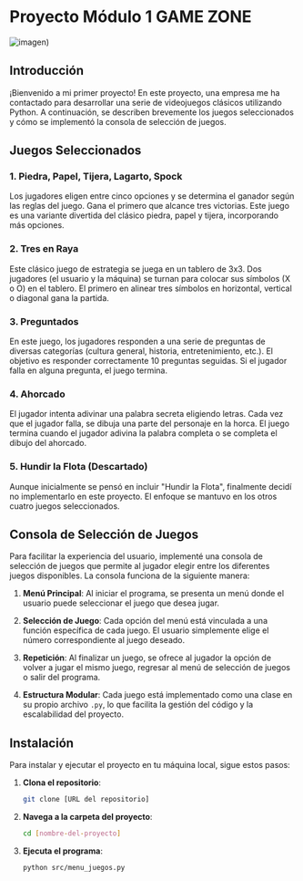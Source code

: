 # Proyecto Módulo 1 GAME ZONE

![imagen](https://www.rotulatumismo.com/47000-large_default/neon-game-zone.jpg))

## Introducción

¡Bienvenido a mi primer proyecto! En este proyecto, una empresa me ha contactado para desarrollar una serie de videojuegos clásicos utilizando Python. A continuación, se describen brevemente los juegos seleccionados y cómo se implementó la consola de selección de juegos.

## Juegos Seleccionados

### 1. Piedra, Papel, Tijera, Lagarto, Spock

Los jugadores eligen entre cinco opciones y se determina el ganador según las reglas del juego. Gana el primero que alcance tres victorias. Este juego es una variante divertida del clásico piedra, papel y tijera, incorporando más opciones.

### 2. Tres en Raya

Este clásico juego de estrategia se juega en un tablero de 3x3. Dos jugadores (el usuario y la máquina) se turnan para colocar sus símbolos (X o O) en el tablero. El primero en alinear tres símbolos en horizontal, vertical o diagonal gana la partida.

### 3. Preguntados

En este juego, los jugadores responden a una serie de preguntas de diversas categorías (cultura general, historia, entretenimiento, etc.). El objetivo es responder correctamente 10 preguntas seguidas. Si el jugador falla en alguna pregunta, el juego termina.

### 4. Ahorcado

El jugador intenta adivinar una palabra secreta eligiendo letras. Cada vez que el jugador falla, se dibuja una parte del personaje en la horca. El juego termina cuando el jugador adivina la palabra completa o se completa el dibujo del ahorcado.

### 5. Hundir la Flota (Descartado)

Aunque inicialmente se pensó en incluir "Hundir la Flota", finalmente decidí no implementarlo en este proyecto. El enfoque se mantuvo en los otros cuatro juegos seleccionados.

## Consola de Selección de Juegos

Para facilitar la experiencia del usuario, implementé una consola de selección de juegos que permite al jugador elegir entre los diferentes juegos disponibles. La consola funciona de la siguiente manera:

1. **Menú Principal**: Al iniciar el programa, se presenta un menú donde el usuario puede seleccionar el juego que desea jugar.
  
2. **Selección de Juego**: Cada opción del menú está vinculada a una función específica de cada juego. El usuario simplemente elige el número correspondiente al juego deseado.

3. **Repetición**: Al finalizar un juego, se ofrece al jugador la opción de volver a jugar el mismo juego, regresar al menú de selección de juegos o salir del programa.

4. **Estructura Modular**: Cada juego está implementado como una clase en su propio archivo `.py`, lo que facilita la gestión del código y la escalabilidad del proyecto.

## Instalación

Para instalar y ejecutar el proyecto en tu máquina local, sigue estos pasos:

1. **Clona el repositorio**:
   ```bash
   git clone [URL del repositorio]
   
2. **Navega a la carpeta del proyecto**:
   ```bash
   cd [nombre-del-proyecto]

2. **Ejecuta el programa**:
   ```bash
   python src/menu_juegos.py


